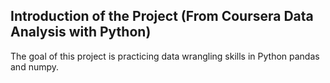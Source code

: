 ## Introduction of the Project (From Coursera Data Analysis with Python)
The goal of this project is practicing data wrangling skills in Python pandas and numpy.
